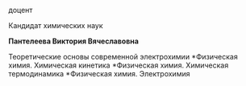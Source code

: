 доцент

Кандидат химических наук

**Пантелеева Виктория Вячеславовна**

Теоретические основы современной электрохимии
	*Физическая химия. Химическая кинетика
	*Физическая химия. Химическая термодинамика
	*Физическая химия. Электрохимия